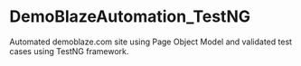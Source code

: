 # DemoBlazeAutomation_TestNG
Automated demoblaze.com site using Page Object Model and validated test cases using TestNG framework.
